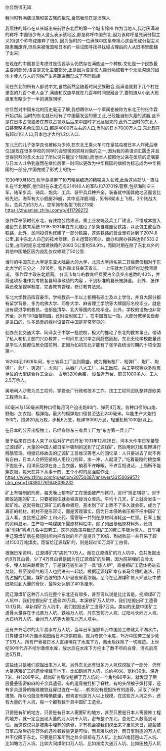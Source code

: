 你显然很无知.

我同时有满族汉族和蒙古族的祖先,当然我现在是汉族人.

我居住的城市在从长城出来前往东北后的第一个城市锦州.作为当地人,我讨厌满洲的称呼.中国很少有人这么表示该地区,都是称呼中国东北,因为该称呼是充满分裂主义的(这个称呼成废弃了很久,因为当时的一位满族中国皇帝担心这会形成分裂主义隐患而废弃,但后来被俄国和日本的一些试图寻找寻找侵占理由的人从旧书里面翻了出来)

在现在的中国甚至考虑过是否要承认仍然存在满族这一个种族.文化是一个民族最主要的部分,语言是文化主要部分,正是因为语言使人类分隔成若干个无法沟通的团体才使人与人的习俗产生差距进而形成了不同民族

现在东北的所有人都说中文,自然而然会随着时间民族融合,而满语就剩下几个村庄里面的几百个老人会了.满族和汉族早就在几百年时间里融合了,要知道从小到大班级里有略少于一半的满族同学.

你显然对中国东北的历史毫无了解,我想跟你从一个军阀也被称为东北王的张作霖开始讲起,当时的东北就已经有了中国最发达的重工业,已经能自制大量的武器,这不是在日本占领或者在苏联占领以后后来中国时才发展起来的.此外二战时的东北人口甚至略多余法国人口,都是4000万左右的人口,当时的日本7000万人口.东北现在有超过1亿人口,日本也才大约1.2亿人口.

东北王的儿子张学良也被称为少帅,在东北王乘火车时在皇姑屯被日本人炸死后继位(是现在很多学校的同学的会轻微的崇拜对象的之一,因为我的英语词汇匮乏并且觉得崇拜的含义太过了所以说只能加个轻微),而他本人按照他父亲在医院的遗嘱要与日本人斗争到底而在继位后第一时间以更改为中华民国的旗帜为标志成为中华民国的一部分,中国完成了形式上的统一

1930年9月18日,张学良携带了10万精挑细选的精锐进入长城,此后这些部队一直驻扎在华北地区,他当时在东北还有214140人的军队和70701名警察,包括海陆空三军，陆军步兵、骑兵、炮兵、工兵、装甲兵兵种齐全，装备就中国其他地区而言比较先进。海军有大小舰艇26艘，其中巡洋舰3艘，另有8架水上飞机，2个陆战大队，总兵力约3万人。空军拥有各型飞机273架:
https://zhuanlan.zhihu.com/p/411798272

张作霖奉系时代东北，有铁路公路建设，重工业发端及兵工厂建设，不惜成本投入建设东北教育系统.1918~1931年在东北建设了多条自建自营铁路，以及包工或合办铁路，此外，民间投资也修建了一部分铁路，这些铁路的营业里程达到了2074.8公里.其中东北人自己的技术修建，自主运营的官办、商办和民办铁路达到1533.2公里,占同时期东北增建铁路的2603.5公里的58.9%，而同时期在除了东北以外的其他中国地区因为战乱仅仅修建了50公里.

当时的中国东北大学是东亚大陆最大的大学，北京大学排名第二其经费仅相对于东北大学的三分之一.1916年，张作霖出任奉天省长，一上任就大刀阔斧推动教育建设。 张作霖主政东北期间， 各县市每年的教育经费要占全县岁出总数的40%，并将这项标准作为考核各县知事政绩的内容 ，不到标准的县长被辞退。 此外，张作霖还改革视学制度，完善教育管理，修订教育法规。

东北大学教员阵容豪华。学校教员一半以上都拥有硕士及以上学位，并且大部分都有留学背景，多为哈佛大学、耶鲁大学、麻省理工学院等大牌国际名校毕业。就是没有留过学的教员，也都是清华、北大等国内名校毕业。此外，学校的设施也非常齐全，拥有100亩植物园，还附设附属工厂，在中国首屈一指。大部分教学设备都是进口的，许多昂贵的器材设备在中国是非常罕见的。

创办东北交通大学、同泽女子中学一批院校，极大的推动了东北的教育事业。带动了私人和机关部门兴办教育，一时间东北兴学之风蔚然而起，东北无论学校数量还是学生人数都位居全国前列，正因为如初东北才能有了张学良统治时期的十项全国第一.

1926年到1928年间，东三省兵工厂达到鼎盛，成为拥有枪厂、枪弹厂、炮厂、炮弹厂、药厂、铸造厂、火具厂、兵器厂八大工厂，兵工医院、兵工学校等众多附属单位的大型综合兵工企业。 占地3200余亩， 设备近万台、职员1000多人、工人2.5万余人。

奥地利人沙敦为总工程师，掌管全厂行政和技术工作。技工工程师团队整体是欧美工程师为主。

80毫米与150毫米两种口径每月可产迫击炮80门、弹药4万发。各种口径的山炮、野炮、加农炮、榴弹炮。最大的榴弹炮口径甚至达到240毫米。年能生产大炮约150门，炮弹20余万枚，步枪6万支，枪弹18000万发，轻重机枪1000挺以上。

在日本的公开出版物上，已经宣称东三省兵工厂为“东方第一兵工厂”

至于后来在日本人来了以后对矿产的开发:1931年12月28日，河本大作率日军接管辽源煤矿，大量的中国人被日军半强制的送到了辽源煤矿，然后用刺刀和皮鞭进行残酷管理。根据已经故去的辽源矿工吕维汉等老人的回忆录：人只要进去了就不再有自由，日本人会把犯错的人用铰刀绞碎，水一冲，人就没了。”吃着最糙的粮食填不饱肚子，用洋灰袋绑在身上当衣服，躺着不许睁眼，不许互相说话，上厕所不能穿衣服，每天在井下从事十四、五个小时的高强度作业……https://www.zhihu.com/question/20750387/answer/3315009957?utm_psn=1743807761648095232

矿上有特制的刑房，每天晚上都有矿工在里面被严刑拷打，进行“矫正辅导”。对于胆敢逃跑的矿工，只要被抓住就会被直接当众虐杀。平均十几天，矿上就会发生一起矿难。这就导致辽源矿工的寿命极短，基本到了矿上熬不了多久就会死，成为了真正的耗材。耗材不是形容词，而是客观事实，因为日本侵略者压根不把中国矿工当人看，直接把辽源矿工和火药、雷管等一并列在原材料消耗这一栏里。日军上报的资料显示，生产每一吨煤炭所需原材料栏中，除了列出基础原材料外，还包括“消耗”零点几名中国劳工。这样的政策导致辽源矿工的死亡率极为惊人。日军接手辽源煤矿后在极短时间内把煤炭的年产量提升了10倍，到战败前一共开采了超过1500万吨煤炭。而留给辽源煤矿的，则是超过10万具矿工白骨。

根据日军资料，辽源煤矿共“病死”10万人。而在辽源煤矿的万人坑中，总共发掘出约6万具白骨。少了4万具白骨是因为在辽源煤矿的后期，因为前期埋的白骨太多，埋人越来越费劲了，于是就花钱引进了一具“炼人炉”，直接把矿工遗体扔进去焚烧，甚至没咽气的活人也扔进去一起烧。根据辽源煤矿幸存者马金榜的说法，日伪占据的后期，煤矿西坡的炼人炉昼夜冒着浓烟。至今在辽源煤矿炼人炉遗址中依旧能见到大量的骨灰，最厚处达到了40多厘米。

而辽源煤矿这种万人坑在整个东北还有很多，甚至可以说是比比皆是。抚顺煤矿万人坑中，我们挖掘出矿工遗骨20万具。本溪铁矿万人坑中，我们挖掘出矿工遗骨13.1万具。阜新煤矿万人坑中，我们挖掘出矿工遗骨7万具。类似的无数中国矿工遗骨大量存在于北票万人坑、铁岭万人坑、丹东宽甸万人坑、辽阳弓长岭万人坑、大石桥万人坑、金州万人坑等大量东北万人坑中。

还有齐齐哈尔的太平湖水库万人坑，当年日军强抓15万中国劳工修建太平湖水库，打算建设150万亩水稻田给日本提供粮食。就为修这个水库，15万中国劳工至少死了5万人，所有尸骨被日本人直接埋在了水库下方，蓄水后抹除了一切痕迹。上世纪60年代齐齐哈尔重修水库，放水后在水库下方挖出了数不尽的白骨，清点后高达5万具。

这些还只是我们挖掘出来万人坑，另外东北还有很多万人坑仅挖掘了一部分，仍有大量遇难矿工的遗骨埋藏于地下。比如鹤岗万人坑，长约40米、宽约30米、深近7米，共1200平米。鹤岗矿务局仅挖掘了万人坑的一个角约80平米，就发现了层层叠叠密密麻麻的千余具遗骨。有的遗骨被打折了脊柱，有的头颅被子弹打穿，还有多具遗骨的眼眶被铁丝穿过连在一起……鹤岗没有挖掘所有的遗骨，采取了保护措施，所以也就没有精确数量，但肯定也是万人以上规模。在这些万人坑之外，还有大量的千人坑，每一个都有数千具中国矿工遗骨。

只要是有矿的地方，只要是有日本人需要矿的地方，甚至只要是日本人需要修工程的地方，就一定会出现大量的万人坑千人坑，密布整个东北，总死亡人数高到可怕。而这仅仅只是被集中埋葬的遗骨，才有机会被我们挖出来才重见天日，那些被日军击杀后扔在野外的遇难者数量更是可怕，而且难以统计。而日军制造的万人坑并不仅限于东北，只要是日军所到之处全部都有万人坑。比如济南琵琶山万人坑、比如塘沽万人坑、比如大同煤峪口万人坑、比如淮南大通万人坑、比如田独万人坑
